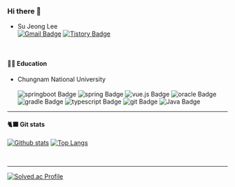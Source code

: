 ### Hi there 👋    
- Su Jeong Lee<br/>
[![Gmail Badge](https://img.shields.io/badge/-Gmail-d14836?style=flat-square&logo=Gmail&logoColor=white&link=mailto:lsj9556@gmail.com)](mailto:lsj9556@gmail.com)
[![Tistory Badge](https://img.shields.io/badge/-tistory-000000?style=flat-square&logo=tistory&logoColor=white)](https://chamggae.tistory.com)
<br/>

#### 👩‍🎓 Education
- Chungnam National University <br/><br/>
![springboot Badge](https://img.shields.io/badge/-springboot-6DB33F?style=flat-square&logo=springboot&logoColor=white)
![spring Badge](https://img.shields.io/badge/-spring-6DB33F?style=flat-square&logo=spring&logoColor=white)
![vue.js Badge](https://img.shields.io/badge/-vue.js-4FC08D?style=flat-square&logo=vue.js&logoColor=white)
![oracle Badge](https://img.shields.io/badge/-oracle-F80000?style=flat-square&logo=oracle&logoColor=white)
![gradle Badge](https://img.shields.io/badge/-gradle-02303A?style=flat-square&logo=gradle&logoColor=white)
![typescript Badge](https://img.shields.io/badge/-typescript-3178C6?style=flat-square&logo=typescript&logoColor=white)
![git Badge](https://img.shields.io/badge/-git-F05032?style=flat-square&logo=git&logoColor=white)
![Java Badge](https://img.shields.io/badge/-Java-007396?style=flat-square&logo=Java&logoColor=white)

--- 
#### 🐈‍⬛ Git stats  

[![Github stats](https://github-readme-stats.vercel.app/api?username=tnwjd4623&count_private=true)](https://github.com/tnwjd4623/github-readme-stats) [![Top Langs](https://github-readme-stats.vercel.app/api/top-langs/?username=tnwjd4623&layout=compact)](https://github.com/tnwjd4623/github-readme-stats)

<br/> 

---  
[![Solved.ac Profile](http://mazassumnida.wtf/api/v2/generate_badge?boj=lsj9556)](https://solved.ac/lsj9556/)

<!--
**tnwjd4623/tnwjd4623** is a ✨ _special_ ✨ repository because its `README.md` (this file) appears on your GitHub profile.

Here are some ideas to get you started:

- 🔭 I’m currently working on ...
- 🌱 I’m currently learning ...
- 👯 I’m looking to collaborate on ...
- 🤔 I’m looking for help with ...
- 💬 Ask me about ...
- 📫 How to reach me: ...
- 😄 Pronouns: ...
- ⚡ Fun fact: ...
-->
